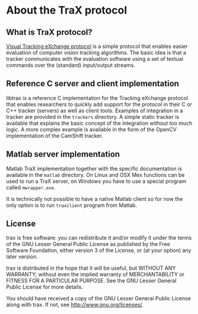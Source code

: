 About the TraX protocol
===================

What is TraX protocol?
----------------------

[Visual Tracking eXchange protocol](http://prints.vicos.si/publications/311/) is a simple protocol that enables easier evaluation of computer vision tracking algorithms. The basic idea is that a tracker communicates with the evaluation software using a set of textual commands over the (standard) input/output streams.

Reference C server and client implementation
---------------------------------

libtrax is a reference C implementation for the Tracking eXchange protocol that enables researchers to quickly add support for the protocol in their C or C++ tracker (servers) as well as client tools. 
Examples of integration in a tracker are provided in the `trackers` directory. A simple static tracker is available that explains the basic concept of the integration without too much logic. A more complex example is available in the form of the OpenCV implementation of the CamShift tracker.

Matlab server implementation
----------------------------
Matlab TraX implementation together with the specific documentation is available in the `matlab` directory. On Linux and OSX Mex functions can be used to run a TraX server, on Windows you have to use a special program called `mwrapper.exe`.

It is technically not possible to have a native Matlab client so for now the only option is to run `traxclient` program from Matlab.

License
-------

trax is free software: you can redistribute it and/or modify it under the terms of the GNU Lesser General Public License as published by the Free Software Foundation, either version 3 of the License, or (at your option) any later version.

trax is distributed in the hope that it will be useful, but WITHOUT ANY WARRANTY; without even the implied warranty of MERCHANTABILITY or FITNESS FOR A PARTICULAR PURPOSE. See the GNU Lesser General Public License for more details.

You should have received a copy of the GNU Lesser General Public License
along with trax. If not, see <http://www.gnu.org/licenses/>.

